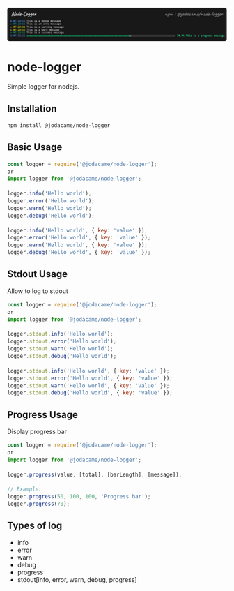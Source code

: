 ![node-logger](./image.png)

# node-logger
Simple logger for nodejs. 



## Installation
```bash
npm install @jodacame/node-logger
```

## Basic Usage
```javascript
const logger = require('@jodacame/node-logger');
or 
import logger from '@jodacame/node-logger';

logger.info('Hello world');
logger.error('Hello world');
logger.warn('Hello world');
logger.debug('Hello world');

logger.info('Hello world', { key: 'value' });
logger.error('Hello world', { key: 'value' });
logger.warn('Hello world', { key: 'value' });
logger.debug('Hello world', { key: 'value' });

```

## Stdout Usage
Allow to log to stdout

```javascript
const logger = require('@jodacame/node-logger');
or
import logger from '@jodacame/node-logger';

logger.stdout.info('Hello world');
logger.stdout.error('Hello world');
logger.stdout.warn('Hello world');
logger.stdout.debug('Hello world');

logger.stdout.info('Hello world', { key: 'value' });
logger.stdout.error('Hello world', { key: 'value' });
logger.stdout.warn('Hello world', { key: 'value' });
logger.stdout.debug('Hello world', { key: 'value' });

```

## Progress Usage
Display progress bar

```javascript
const logger = require('@jodacame/node-logger');
or
import logger from '@jodacame/node-logger';

logger.progress(value, [total], [barLength], [message]);

// Example:
logger.progress(50, 100, 100, 'Progress bar');
logger.progress(70);

```

## Types of log
- info
- error
- warn
- debug
- progress
- stdout[info, error, warn, debug, progress]


